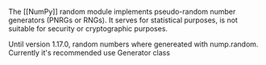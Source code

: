 The [[NumPy]] random module implements pseudo-random number generators (PNRGs or RNGs). It serves for statistical purposes, is not suitable for security or cryptographic purposes. 

Until version 1.17.0, random numbers where genereated with nump.random. Currently it's recommended use  Generator class 